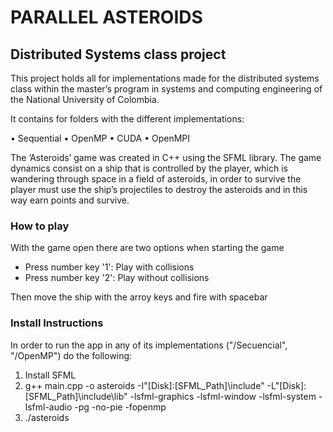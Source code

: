 # PARALLEL ASTEROIDS

## Distributed Systems class project

This project holds all for implementations made for the distributed systems class within the master’s program in systems and computing engineering of the National University of Colombia.

It contains for folders with the different implementations:

• Sequential
• OpenMP
• CUDA
• OpenMPI

The ’Asteroids’ game was created in C++ using the SFML library. The game dynamics consist on a ship that is controlled by the player, which is wandering through space in a field of asteroids, in order to survive the player must use the ship’s projectiles to destroy the asteroids and in this way earn points and survive.

### How to play

With the game open there are two options when starting the game

- Press number key '1': Play with collisions
- Press number key '2': Play without collisions

Then move the ship with the arroy keys and fire with spacebar

### Install Instructions

In order to run the app in any of its implementations ("/Secuencial", "/OpenMP") do the following:

1. Install SFML
2. g++ main.cpp -o asteroids -I"[Disk]:\[SFML_Path]\include" -L"[Disk]:\[SFML_Path]\include\lib" -lsfml-graphics -lsfml-window -lsfml-system -lsfml-audio -pg -no-pie -fopenmp
3. ./asteroids
